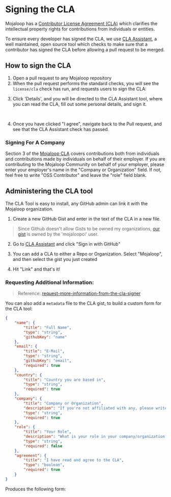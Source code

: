 # Signing the CLA

Mojaloop has a [Contributor License Agreement (CLA)](https://github.com/mojaloop/mojaloop/blob/master/CONTRIBUTOR_LICENSE_AGREEMENT.md) which clarifies the intellectual property rights for contributions from individuals or entities.

To ensure every developer has signed the CLA, we use [CLA Assistant](https://cla-assistant.io/), a well maintained, open source tool which checks to make sure that a contributor has signed the CLA before allowing a pull request to be merged.

## How to sign the CLA

1. Open a pull request to any Mojaloop repository
2. When the pull request performs the standard checks, you will see the `license/cla` check has run, and requests users to sign the CLA:

<!-- <img src="./images/cla/cla_1.png" width=600> -->



3. Click 'Details', and you will be directed to the CLA Assistant tool, where you can read the CLA, fill out some personal details, and sign it.

<!-- <img src="./images/cla/cla_2_1.png" width=700> -->
</br>
<!-- <img src="./images/cla/cla_2_2.png" width=700> -->


4. Once you have clicked "I agree", navigate back to the Pull request, and see that the CLA Assistant check has passed.

<!-- <img src="./images/cla/cla_3.png" width=600> -->



### Signing For A Company

Section 3 of the [Mojaloop CLA](https://github.com/mojaloop/mojaloop/blob/master/CONTRIBUTOR_LICENSE_AGREEMENT.md) covers contributions both from individuals and contributions made by individuals on behalf of their employer. If you are contributing to the Mojaloop Community on behalf of your employer, please enter your employer's name in the "Company or Organization" field. If not, feel free to write "OSS Contributor" and leave the "role" field blank.


## Administering the CLA tool

The CLA Tool is easy to install, any GitHub admin can link it with the Mojaloop organization.

1. Create a new GitHub Gist and enter in the text of the CLA in a new file.
> Since Github doesn't allow Gists to be owned my organizations, [our gist](https://gist.github.com/mojaloopci/9b7133e1ac153a097ae4ff893add8974) is owned by the 'mojaloopci' user.

2. Go to [CLA Assistant](https://cla-assistant.io/) and click "Sign in with GitHub"
<!-- <img src="./images/cla/admin_sign_in.png" width=700> -->


3. You can add a CLA to either a Repo or Organization. Select "Mojaloop", and then select the gist you just created
<!-- <img src="./images/cla/admin_configure.png" width=700> -->


4. Hit "Link" and that's it!


### Requesting Additional Information:

> Reference: [request-more-information-from-the-cla-signer](https://github.com/cla-assistant/cla-assistant#request-more-information-from-the-cla-signer)

You can also add a `metadata` file to the CLA gist, to build a custom form for the CLA tool:

```json
{
    "name": {
        "title": "Full Name",
        "type": "string",
        "githubKey": "name"
    },
    "email": {
        "title": "E-Mail",
        "type": "string",
        "githubKey": "email",
        "required": true
    },
    "country": {
        "title": "Country you are based in",
        "type": "string",
        "required": true
    },
    "company": {
        "title": "Company or Organization",
        "description": "If you're not affiliated with any, please write 'OSS Contributor'",
        "type": "string",
        "required": true
    },
    "role": {
        "title": "Your Role",
        "description": "What is your role in your company/organization? Skip this if you're not affiliated with any",
        "type": "string",
        "required": false
    },
    "agreement": {
        "title": "I have read and agree to the CLA",
        "type": "boolean",
        "required": true
    }
}
```

Produces the following form:

<!-- <img src="./images/cla/cla_2_2.png" width=750> -->

